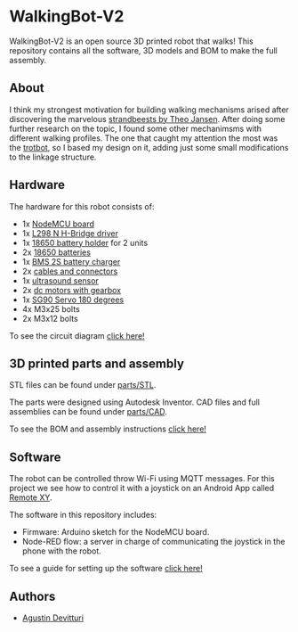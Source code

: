 # WalkingBot-V2
WalkingBot-V2 is an open source 3D printed robot that walks!
This repository contains all the software, 3D models and BOM to make the full assembly.

## About
I think my strongest motivation for building walking mechanisms arised after discovering the marvelous [strandbeests by Theo Jansen][1].
After doing some further research on the topic, I found some other mechanimsms with different walking profiles. The one that caught my attention the most was the [trotbot][2], so I based my design on it, adding just some small modifications to the linkage structure.

## Hardware
The hardware for this robot consists of:
 - 1x [NodeMCU board][3]
 - 1x [L298 N H-Bridge driver][4]
 - 1x [18650 battery holder][5] for 2 units
 - 2x [18650 batteries][6]
 - 1x [BMS 2S battery charger][7]
 - 2x [cables and connectors][11]
 - 1x [ultrasound sensor][8]
 - 2x [dc motors with gearbox][9]
 - 1x [SG90 Servo 180 degrees][10]
 - 4x M3x25 bolts
 - 2x M3x12 bolts
 
 To see the circuit diagram [click here!](docs/circuit_diagram.md)
 
 ## 3D printed parts and assembly
 STL files can be found under [parts/STL](parts/STL).
 
 The parts were designed using Autodesk Inventor. CAD files and full assemblies can be found under [parts/CAD](parts/CAD).
 
 To see the BOM and assembly instructions [click here!](docs/assembly.md)
 
 ## Software
 The robot can be controlled throw Wi-Fi using MQTT messages. For this project we see how to control it with a joystick on an Android App called [Remote XY][12].
 
 The software in this repository includes:
  - Firmware: Arduino sketch for the NodeMCU board.
  - Node-RED flow: a server in charge of communicating the joystick in the phone with the robot.

 To see a guide for setting up the software [click here!](docs/software.md)
  
 ## Authors

- [Agustin Devitturi](https://github.com/adevitturi)

[1]: https://www.strandbeest.com/
[2]: https://www.diywalkers.com/trotbot-linkage-plans.html
[3]: https://www.amazon.com/KeeYees-Internet-Development-Wireless-Compatible/dp/B07PR9T5R5/ref=sr_1_7?dchild=1&keywords=nodemcu&qid=1611461258&sr=8-7 "NodeMcu"
[4]: https://www.amazon.com/L298N-H-Bridge-Stepper-Module-Arduino/dp/B07D2BTMPK/ref=sr_1_7?dchild=1&keywords=l298n&qid=1611461230&sr=8-7 "L298 Driver"
[5]: https://www.amazon.com/HTTX-Battery-Holder-2-Slot-Storage/dp/B07DBLY3WS/ref=sr_1_12?dchild=1&keywords=18650+battery+holder&qid=1611461318&sr=8-12 "Battery holder"
[6]: https://www.ebay.com/itm/SAMSUNG-ICR-22P-SDI-2-GN1T-RECHARGEABLE-BATTERIE-3-6V-2150mAh-Li-Ion-NEU/143293064204?_trkparms=ispr%3D1&hash=item215ceea40c:g:ZUQAAOSwoz9dAhCa&amdata=enc%3AAQAFAAACcBaobrjLl8XobRIiIML1V4Imu%252Fn%252BzU5L90Z278x5ickk7d4nremBkvNKtcC0ZwqXDHkXsYhJQTdihFAnAnx3hqAK6IrjDgj4AwVKv%252BpjJ4wuEavXcMKc7tY3pZzgPKxWTGVSFv4I1R1xTqQxwxvR4Qq6Ei%252Bs9rnUGNzmCdwlbiNLcTP8t1f%252Ff5FCjqiZqcg6fMp7tGAjeFA37z8h83UlhdihnBFZTMf%252B9PhHdMCqiKD12a2SCw4dM8gBIaksgK3aOT4A4mYrcnteq%252BDwlK6uJydwFO50SazfUTp83K3s1Q3lTXZzkz57uHGstQk6WUzmZNbQQAFNrG03O2LprEb0hXID0QjAKi4ABnXg0TCr0VTMrCUEtBcU9%252BxSdTqqFKCm%252FAKEvlDGlKJKxOUGPLgScFQGNtI1I5EqihNt5Q3xeXAIA%252BWjI3pcj00nZXgyCeLpw0lM13KRNY6rLOVTycqGbFaktHx%252BNvk9DLcN4swmGSJW3QzZNESk%252Fu%252FFFNLhYx5Z6yVPYjKrEGX1l3QPHwiwAyFV%252FX0aMkJSsLCJr5r0y%252FLkCwXHwzI2LvOA6JFLGmJuebbNiGwZHLmKYO9GW50WFCzXOfI3jvQjDS3kmzI6efevHPm%252Bvj2wjRZRz%252BEkNdqpWDDvx9LgOf0cr6Ajph7Qu2KTGWNOytd8%252FKdXhNlnv9P5xSxXw0ziOS%252Fg9PrjDaKDRb7qTrP4SNmIpbRQHsqXaSyIE1AglHajGzTf%252Fcelm5Lo%252B5Fi%252BSHLeD4x3hTq9VnlzwChHz%252FQ6UBsMpV6xs1L2I2%252B2TxCNDetYz9cprIz0Xb3BP2psb3EjugWbgHuiM4yeQ%253D%253D%7Ccksum%3A1432930642044af6bc373e8f402cb509933a8c566512%7Campid%3APL_CLK%7Cclp%3A2334524 "18650 batteries"
[7]: https://www.amazon.com/-/es/Li-ion-Bater%C3%ADa-Cargador-Protecci%C3%B3n-Sobrecarga/dp/B07GX2VTXC/ref=sr_1_5?__mk_es_US=%C3%85M%C3%85%C5%BD%C3%95%C3%91&dchild=1&keywords=bms+2s&qid=1611614895&sr=8-5 "BMS 2S"
[8]: https://www.amazon.com/UIOTEC-Operating-HC-SR04-P-Ultrasound-Ultrasonic/dp/B07DWWTT3F/ref=sr_1_8?dchild=1&keywords=ultrasound+arduino&qid=1611461527&sr=8-8 "Ultrasound sensor"
[9]: https://www.amazon.com/AutoEC-4pcs-Motor-Smart-Robot/dp/B00U4HP0SQ/ref=sr_1_39?dchild=1&keywords=arduino+dc+motor&qid=1611461562&sr=8-39
[10]: https://www.amazon.com/SunFounder-Digital-Helicopter-Airplane-Controls/dp/B01M5LIKLQ/ref=sr_1_18?dchild=1&keywords=tower+pro+sg90&qid=1611461723&sr=8-18 "Servo"
[11]:https://www.amazon.com/-/es/10-pares-Connector-Battery-discharge-alambre/dp/B01JUDP5NY/ref=sr_1_17?__mk_es_US=%C3%85M%C3%85%C5%BD%C3%95%C3%91&dchild=1&keywords=battery+connector&qid=1611615490&sr=8-17 "Battery connector"
[12]:https://play.google.com/store/apps/details?id=com.shevauto.remotexy.free&hl=es&gl=US
